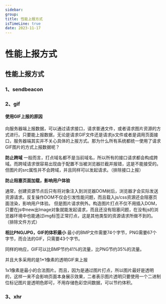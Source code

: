 ```yaml
---
sidebar:
group:
title: 性能上报方式
isTimeLine: true
date: 2023-11-17
---
```

# 性能上报方式

## 性能上报方式


### 1、sendbeacon



### 2、gif

#### 使用GIF上报的原因

向服务器端上报数据，可以通过请求接口，请求普通文件，或者请求图片资源的方式进行。只要能上报数据，无论是请求GIF文件还是请求js文件或者是调用页面接口，服务器端其实并不关心具体的上报方式。那为什么所有系统都统一使用了请求GIF图片的方式上报数据呢？

**防止跨域**
一般而言，打点域名都不是当前域名，所以所有的接口请求都会构成跨域。而跨域请求很容易出现由于配置不当被浏览器拦截并报错，这是不能接受的。但图片的src属性并不会跨域，并且同样可以发起请求。（排除接口上报）

**防止阻塞页面加载，影响用户体验**

通常，创建资源节点后只有将对象注入到浏览器DOM树后，浏览器才会实际发送资源请求。反复操作DOM不仅会引发性能问题，而且载入js/css资源还会阻塞页面渲染，影响用户体验。
但是图片请求例外。构造图片打点不仅不用插入DOM，只要在js中new出Image对象就能发起请求，而且还没有阻塞问题，在没有js的浏览器环境中也能通过img标签正常打点，这是其他类型的资源请求所做不到的。（排除文件方式）

**相比PNG/JPG，GIF的体积最小**
最小的BMP文件需要74个字节，PNG需要67个字节，而合法的GIF，只需要43个字节。

同样的响应，GIF可以比BMP节约41%的流量，比PNG节约35%的流量。

并且大多采用的是1*1像素的透明GIF来上报

1x1像素是最小的合法图片。而且，因为是通过图片打点，所以图片最好是透明的，这样一来不会影响页面本身展示效果，二者表示图片透明只要使用一个二进制位标记图片是透明色即可，不用存储色彩空间数据，可以节约体积。

### 3、xhr





















